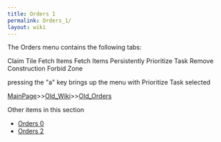 ```yaml
---
title: Orders 1
permalink: Orders_1/
layout: wiki
---
```

The Orders menu contains the following tabs:

Claim Tile
Fetch Items
Fetch Items Persistently
Prioritize Task
Remove Construction
Forbid Zone

pressing the &quot;a&quot; key brings up the menu with Prioritize Task selected

[MainPage](/keeperrl_wiki/ "wikilink")>>[Old_Wiki](/keeperrl_wiki/Old_Wiki "wikilink")>>[Old_Orders](/keeperrl_wiki/Old_Orders "wikilink")

Other items in this section
-    [Orders 0](/keeperrl_wiki/Orders_0 "wikilink")
-    [Orders 2](/keeperrl_wiki/Orders_2 "wikilink")
